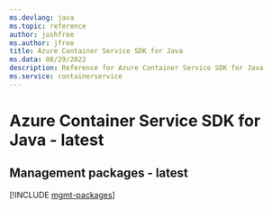 ```yaml
---
ms.devlang: java
ms.topic: reference
author: joshfree
ms.author: jfree
title: Azure Container Service SDK for Java
ms.data: 08/29/2022
description: Reference for Azure Container Service SDK for Java
ms.service: containerservice
---
```

# Azure Container Service SDK for Java - latest

## Management packages - latest
[!INCLUDE [mgmt-packages](container-service-mgmt-index.md)]
